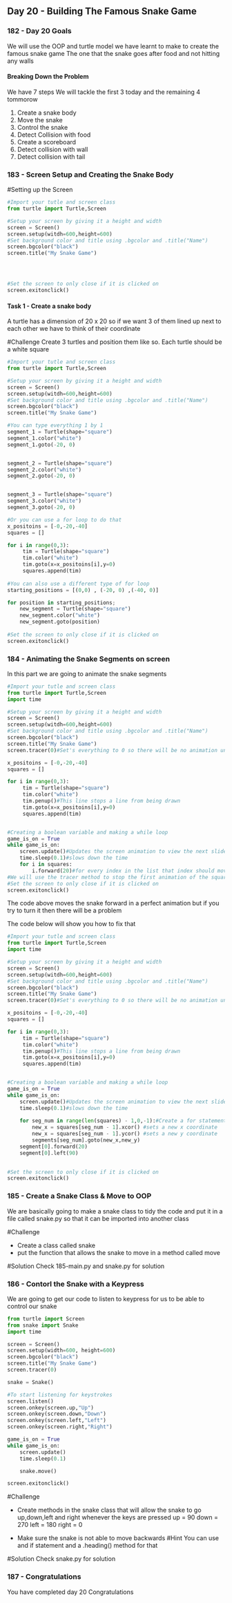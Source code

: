 ## Day 20 - Building The Famous Snake Game

### 182 - Day 20 Goals
We will use the OOP and turtle model we have learnt to make to create the famous snake game 
The one that the snake goes after food and not hitting any walls

#### Breaking Down the Problem
We have 7 steps 
We will tackle the first 3 today and the remaining 4 tommorow

1. Create a snake body
2. Move the snake
3. Control the snake
4. Detect Collision with food
5. Create a scoreboard
6. Detect collision with wall
7. Detect collision with tail

### 183 - Screen Setup and Creating the Snake Body

#Setting up the Screen
```python
#Import your tutle and screen class
from turtle import Turtle,Screen

#Setup your screen by giving it a height and width
screen = Screen()
screen.setup(witdh=600,height=600)
#Set background color and title using .bgcolor and .title("Name")
screen.bgcolor("black")
screen.title("My Snake Game")




#Set the screen to only close if it is clicked on 
screen.exitonclick()
```

#### Task 1 - Create a snake body
A turtle has a dimension of 20 x 20 so if we want 3 of them lined up next to each other we have to think of their coordinate

#Challenge
Create 3 turtles and position them like so.
Each turtle should be a white square
```python
#Import your tutle and screen class
from turtle import Turtle,Screen

#Setup your screen by giving it a height and width
screen = Screen()
screen.setup(witdh=600,height=600)
#Set background color and title using .bgcolor and .title("Name")
screen.bgcolor("black")
screen.title("My Snake Game")

#You can type everything 1 by 1
segment_1 = Turtle(shape="square")
segment_1.color("white")
segment_1.goto(-20, 0)


segment_2 = Turtle(shape="square")
segment_2.color("white")
segment_2.goto(-20, 0)


segment_3 = Turtle(shape="square")
segment_3.color("white")
segment_3.goto(-20, 0)

#Or you can use a for loop to do that
x_positoins = [-0,-20,-40]
squares = []

for i in range(0,3):
     tim = Turtle(shape="square")
     tim.color("white")
     tim.goto(x=x_positoins[i],y=0)
     squares.append(tim)
     
#You can also use a different type of for loop
starting_positions = [(0,0) , (-20, 0) ,(-40, 0)]

for position in starting_positions;
    new_segment = Turtle(shape="square")
    new_segment.color("white")
    new_segment.goto(position)
    
#Set the screen to only close if it is clicked on 
screen.exitonclick()
```
### 184 - Animating the Snake Segments on screen
In this part we are going to animate the snake segments

```python
#Import your tutle and screen class
from turtle import Turtle,Screen
import time  

#Setup your screen by giving it a height and width
screen = Screen()
screen.setup(witdh=600,height=600)
#Set background color and title using .bgcolor and .title("Name")
screen.bgcolor("black")
screen.title("My Snake Game")
screen.tracer(0)#Set's everything to 0 so there will be no animation until we call an update

x_positoins = [-0,-20,-40]
squares = []

for i in range(0,3):
     tim = Turtle(shape="square")
     tim.color("white")
     tim.penup()#This line stops a line from being drawn
     tim.goto(x=x_positoins[i],y=0)
     squares.append(tim)


#Creating a boolean variable and making a while loop
game_is_on = True
while game_is_on:
    screen.update()#Updates the screen animation to view the next slide instead of moving piece by piece
    time.sleep(0.1)#slows down the time
    for i in squares:
        i.forward(20)#for every index in the list that index should move 10 paces
#We will use the tracer method to stop the first animation of the squares moving into position
#Set the screen to only close if it is clicked on 
screen.exitonclick()
```
The code above moves the snake forward in a perfect animation but if you try to turn it then there will be a problem

The code below will show you how to fix that

```python
#Import your tutle and screen class
from turtle import Turtle,Screen
import time  

#Setup your screen by giving it a height and width
screen = Screen()
screen.setup(witdh=600,height=600)
#Set background color and title using .bgcolor and .title("Name")
screen.bgcolor("black")
screen.title("My Snake Game")
screen.tracer(0)#Set's everything to 0 so there will be no animation until we call an update

x_positoins = [-0,-20,-40]
squares = []

for i in range(0,3):
     tim = Turtle(shape="square")
     tim.color("white")
     tim.penup()#This line stops a line from being drawn
     tim.goto(x=x_positoins[i],y=0)
     squares.append(tim)


#Creating a boolean variable and making a while loop
game_is_on = True
while game_is_on:
    screen.update()#Updates the screen animation to view the next slide instead of moving piece by piece
    time.sleep(0.1)#slows down the time
    
    for seg_num in range(len(squares) - 1,0,-1):#Create a for statement that uses the start stop and step which makes the for loop start from the first square instead of the last one
        new_x = squares[seg_num - 1].xcor() #sets a new x coordinate
        new_x = squares[seg_num - 1].ycor() #sets a new y coordinate
        segments[seg_num].goto(new_x,new_y)
    segment[0].forward(20)
    segment[0].left(90)

    
#Set the screen to only close if it is clicked on 
screen.exitonclick()
```

### 185 - Create a Snake Class & Move to OOP
We are basically going to make a snake class to tidy the code and put it in a file called snake.py so that it can be imported into another class

#Challenge
- Create a class called snake
- put the function that allows the snake to move in a method called move

#Solution
Check 185-main.py and snake.py for solution

### 186 - Contorl the Snake with a Keypress
We are going to get our code to listen to keypress for us to be able to control our snake

```python
from turtle import Screen
from snake import Snake
import time

screen = Screen()
screen.setup(width=600, height=600)
screen.bgcolor("black")
screen.title("My Snake Game")
screen.tracer(0)

snake = Snake()

#To start listening for keystrokes
screen.listen()
screen.onkey(screen.up,"Up")
screen.onkey(screen.down,"Down")
screen.onkey(screen.left,"Left")
screen.onkey(screen.right,"Right")

game_is_on = True
while game_is_on:
    screen.update()
    time.sleep(0.1)

    snake.move()

screen.exitonclick()
```
#Challenge 
- Create methods in the snake class that will allow the snake to go up,down,left and right whenever the keys are pressed
up = 90
down = 270
left = 180
right = 0 

- Make sure the snake is not able to move backwards
#Hint
You can use and if statement and a .heading() method for that

#Solution
Check snake.py for solution

### 187 - Congratulations
You have completed day 20
Congratulations
